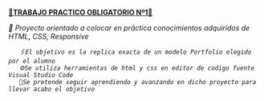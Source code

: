 <b><u>🚀TRABAJO PRACTICO OBLIGATORIO Nº1🚀</u> </b>


<p><em>
  
  📌 Proyecto orientado a colocar en práctica conocimientos adquiridos de HTML, CSS, Responsive


       🖇️El objetivo es la replica exacta de un modelo Portfolio elegido por el alumno
       ⚙️Se utiliza herramientas de html y css en editor de codigo fuente Visual Studio Code 
       📖Se pretende seguir aprendiendo y avanzando en dicho proyecto para llevar acabo el objetivo


       



</em></p>







